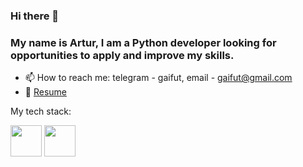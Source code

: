 ### Hi there 👋 

### My name is Artur, I am a Python developer looking for opportunities to apply and improve my skills.

- 📫 How to reach me: telegram - gaifut, email - gaifut@gmail.com
- :pencil: [Resume](https://hh.ru/applicant/resumes/view?resume=d73ea4dfff0d0a472e0039ed1f476f52567650)

<!--
**gaifut/gaifut** is a ✨ _special_ ✨ repository because its `README.md` (this file) appears on your GitHub profile.

Here are some ideas to get you started:

- 🔭 I’m currently working on ...
- 🌱 I’m currently learning ...
- 👯 I’m looking to collaborate on ...
- 🤔 I’m looking for help with ...
- 💬 Ask me about ...

-->

My tech stack:

<img src="https://cdn.jsdelivr.net/gh/devicons/devicon@latest/icons/python/python-original-wordmark.svg" width="50" height="50" />
<img src="https://cdn.jsdelivr.net/gh/devicons/devicon@latest/icons/django/django-plain.svg" width="50" height="50"/>
